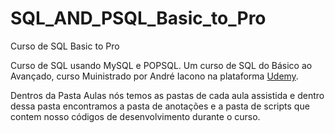 # SQL_AND_PSQL_Basic_to_Pro
 Curso de SQL Basic to Pro

Curso de SQL usando MySQL e POPSQL.
Um curso de SQL do Básico ao Avançado, curso Muinistrado por André Iacono na plataforma [Udemy](https://www.udemy.com/course/curso-sql-do-zero-ao-avancado/learn/lecture/27714978#overview).

Dentros da Pasta Aulas nós temos as pastas de cada aula assistida e dentro dessa pasta encontramos a pasta de anotações e a pasta de scripts que contem nosso códigos de desenvolvimento durante o curso.
